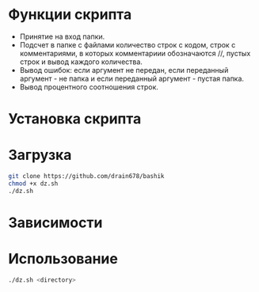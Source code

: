 # Функции скрипта
- Принятие на вход папки.
- Подсчет в папке с файлами количество строк с кодом, строк с комментариями, в которых комментариии обозначаются //, пустых строк и вывод каждого количества.
- Вывод ошибок: если аргумент не передан, если переданный аргумент - не папка и если переданный аргумент - пустая папка.
- Вывод процентного соотношения строк.
# Установка скрипта
# Загрузка
```bash
git clone https://github.com/drain678/bashik
chmod +x dz.sh
./dz.sh
```
# Зависимости
# Использование 
```bash
./dz.sh <directory>
```
